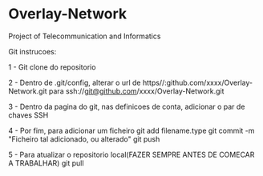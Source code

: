 # Overlay-Network
Project of Telecommunication and Informatics



Git instrucoes:

1 - Git clone do repositorio

2 - Dentro de .git/config, alterar o url de 
		https//:github.com/xxxx/Overlay-Network.git 
	para 
		ssh://git@github.com/xxxx/Overlay-Network.git
		
3 - Dentro da pagina do git, nas definicoes de conta, adicionar o par de chaves SSH

4 - Por fim, para adicionar um ficheiro 
		git add filename.type
		git commit -m "Ficheiro tal adicionado, ou alterado"
		git push
		
5 - Para atualizar o repositorio local(FAZER SEMPRE ANTES DE COMECAR A TRABALHAR)
		git pull
